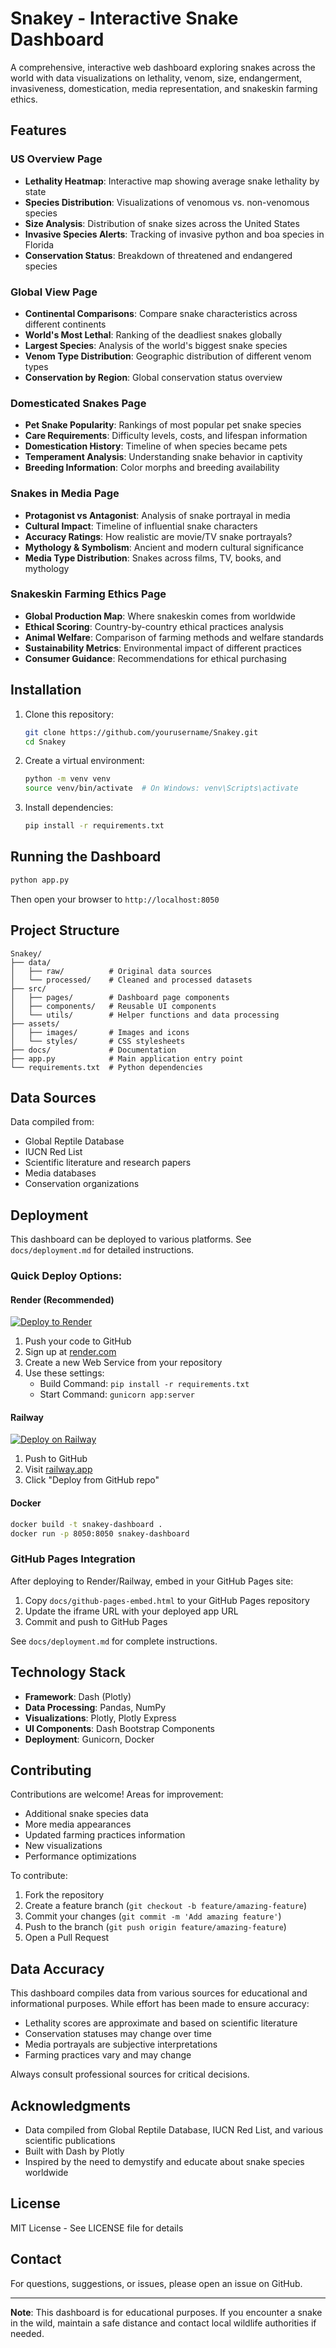 # Snakey - Interactive Snake Dashboard

A comprehensive, interactive web dashboard exploring snakes across the world with data visualizations on lethality, venom, size, endangerment, invasiveness, domestication, media representation, and snakeskin farming ethics.

## Features

### US Overview Page
- **Lethality Heatmap**: Interactive map showing average snake lethality by state
- **Species Distribution**: Visualizations of venomous vs. non-venomous species
- **Size Analysis**: Distribution of snake sizes across the United States
- **Invasive Species Alerts**: Tracking of invasive python and boa species in Florida
- **Conservation Status**: Breakdown of threatened and endangered species

### Global View Page
- **Continental Comparisons**: Compare snake characteristics across different continents
- **World's Most Lethal**: Ranking of the deadliest snakes globally
- **Largest Species**: Analysis of the world's biggest snake species
- **Venom Type Distribution**: Geographic distribution of different venom types
- **Conservation by Region**: Global conservation status overview

### Domesticated Snakes Page
- **Pet Snake Popularity**: Rankings of most popular pet snake species
- **Care Requirements**: Difficulty levels, costs, and lifespan information
- **Domestication History**: Timeline of when species became pets
- **Temperament Analysis**: Understanding snake behavior in captivity
- **Breeding Information**: Color morphs and breeding availability

### Snakes in Media Page
- **Protagonist vs Antagonist**: Analysis of snake portrayal in media
- **Cultural Impact**: Timeline of influential snake characters
- **Accuracy Ratings**: How realistic are movie/TV snake portrayals?
- **Mythology & Symbolism**: Ancient and modern cultural significance
- **Media Type Distribution**: Snakes across films, TV, books, and mythology

### Snakeskin Farming Ethics Page
- **Global Production Map**: Where snakeskin comes from worldwide
- **Ethical Scoring**: Country-by-country ethical practices analysis
- **Animal Welfare**: Comparison of farming methods and welfare standards
- **Sustainability Metrics**: Environmental impact of different practices
- **Consumer Guidance**: Recommendations for ethical purchasing

## Installation

1. Clone this repository:
   ```bash
   git clone https://github.com/yourusername/Snakey.git
   cd Snakey
   ```

2. Create a virtual environment:
   ```bash
   python -m venv venv
   source venv/bin/activate  # On Windows: venv\Scripts\activate
   ```

3. Install dependencies:
   ```bash
   pip install -r requirements.txt
   ```

## Running the Dashboard

```bash
python app.py
```

Then open your browser to `http://localhost:8050`

## Project Structure

```
Snakey/
├── data/
│   ├── raw/          # Original data sources
│   └── processed/    # Cleaned and processed datasets
├── src/
│   ├── pages/        # Dashboard page components
│   ├── components/   # Reusable UI components
│   └── utils/        # Helper functions and data processing
├── assets/
│   ├── images/       # Images and icons
│   └── styles/       # CSS stylesheets
├── docs/             # Documentation
├── app.py            # Main application entry point
└── requirements.txt  # Python dependencies
```

## Data Sources

Data compiled from:
- Global Reptile Database
- IUCN Red List
- Scientific literature and research papers
- Media databases
- Conservation organizations

## Deployment

This dashboard can be deployed to various platforms. See `docs/deployment.md` for detailed instructions.

### Quick Deploy Options:

#### Render (Recommended)
[![Deploy to Render](https://render.com/images/deploy-to-render-button.svg)](https://render.com)

1. Push your code to GitHub
2. Sign up at [render.com](https://render.com)
3. Create a new Web Service from your repository
4. Use these settings:
   - Build Command: `pip install -r requirements.txt`
   - Start Command: `gunicorn app:server`

#### Railway
[![Deploy on Railway](https://railway.app/button.svg)](https://railway.app)

1. Push to GitHub
2. Visit [railway.app](https://railway.app)
3. Click "Deploy from GitHub repo"

#### Docker
```bash
docker build -t snakey-dashboard .
docker run -p 8050:8050 snakey-dashboard
```

### GitHub Pages Integration

After deploying to Render/Railway, embed in your GitHub Pages site:

1. Copy `docs/github-pages-embed.html` to your GitHub Pages repository
2. Update the iframe URL with your deployed app URL
3. Commit and push to GitHub Pages

See `docs/deployment.md` for complete instructions.

## Technology Stack

- **Framework**: Dash (Plotly)
- **Data Processing**: Pandas, NumPy
- **Visualizations**: Plotly, Plotly Express
- **UI Components**: Dash Bootstrap Components
- **Deployment**: Gunicorn, Docker

## Contributing

Contributions are welcome! Areas for improvement:

- Additional snake species data
- More media appearances
- Updated farming practices information
- New visualizations
- Performance optimizations

To contribute:
1. Fork the repository
2. Create a feature branch (`git checkout -b feature/amazing-feature`)
3. Commit your changes (`git commit -m 'Add amazing feature'`)
4. Push to the branch (`git push origin feature/amazing-feature`)
5. Open a Pull Request

## Data Accuracy

This dashboard compiles data from various sources for educational and informational purposes. While effort has been made to ensure accuracy:

- Lethality scores are approximate and based on scientific literature
- Conservation statuses may change over time
- Media portrayals are subjective interpretations
- Farming practices vary and may change

Always consult professional sources for critical decisions.

## Acknowledgments

- Data compiled from Global Reptile Database, IUCN Red List, and various scientific publications
- Built with Dash by Plotly
- Inspired by the need to demystify and educate about snake species worldwide

## License

MIT License - See LICENSE file for details

## Contact

For questions, suggestions, or issues, please open an issue on GitHub.

---

**Note**: This dashboard is for educational purposes. If you encounter a snake in the wild, maintain a safe distance and contact local wildlife authorities if needed.
